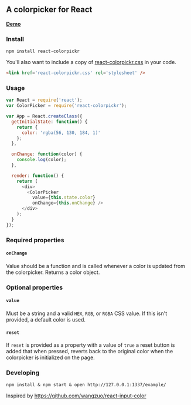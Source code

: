 A colorpicker for React
---

__[Demo](https://www.mapbox.com/react-colorpickr/example/)__

### Install

    npm install react-colorpickr

You'll also want to include a copy of [react-colorpickr.css](https://github.com/mapbox/react-colorpickr/blob/mb-pages/react-colorpickr.css) in your code.

``` html
<link href='react-colorpickr.css' rel='stylesheet' />
```

### Usage

```js
var React = require('react');
var ColorPicker = require('react-colorpickr');

var App = React.createClass({
  getInitialState: function() {
    return {
      color: 'rgba(56, 130, 184, 1)'
    };
  },

  onChange: function(color) {
    console.log(color);
  },

  render: function() {
    return (
      <div>
        <ColorPicker
          value={this.state.color}
          onChange={this.onChange} />
      </div>
    );
  }
});
```

### Required properties

#### `onChange`

Value should be a function and is called whenever a color is updated from
the colorpicker. Returns a color object.

### Optional properties

#### `value`

Must be a string and a valid `HEX`, `RGB`, or `RGBA` CSS value. If this isn't
provided, a default color is used.

#### `reset`

If `reset` is provided as a property with a value of `true` a reset button is
added that when pressed, reverts back to the original color when the
colorpicker is initialized on the page.

### Developing

    npm install & npm start & open http://127.0.0.1:1337/example/

Inspired by https://github.com/wangzuo/react-input-color
